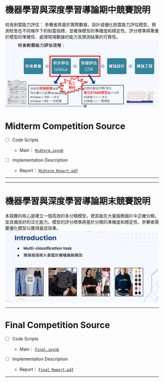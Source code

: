 # 機器學習與深度學習導論期中競賽說明

校舍耐震能力評估：
參賽者將基於實際數據，設計或優化耐震能力評估模型，預測校舍在不同條件下的耐震指標，並確保模型的準確度和穩定性。評分標準將著重於模型的準確性、處理現場數據的能力及預測結果的可靠性。
![Figure](../Image/ML_src1.png)

# Midterm Competition Source

- [ ] Code Scripts

  - Main： [`Midterm.ipynb`](../ML/Midterm%20Competition/Midterm.ipynb)

- [ ] Implementation Description

  - Report： [`Midterm Report.pdf`](../ML/Midterm%20Competition/Midterm%20Report.pdf)

---

---

# 機器學習與深度學習導論期末競賽說明

本競賽的核心是建立一個高效的多分類模型，使其能在大量服飾圖片中正確分類，並具備良好的泛化能力。模型的評分標準將基於分類的準確度和穩定性，參賽者需要優化模型以獲得最佳效果。
![Figure](../Image/ML_src2.png)

---

# Final Competition Source

- [ ] Code Scripts

  - Main： [`Final.ipynb`](../ML/Final%20Competition/Final.ipynb)

- [ ] Implementation Description

  - Report： [`Final Report.pdf`](../ML/Final%20Competition/Final%20Report.pdf)

---
